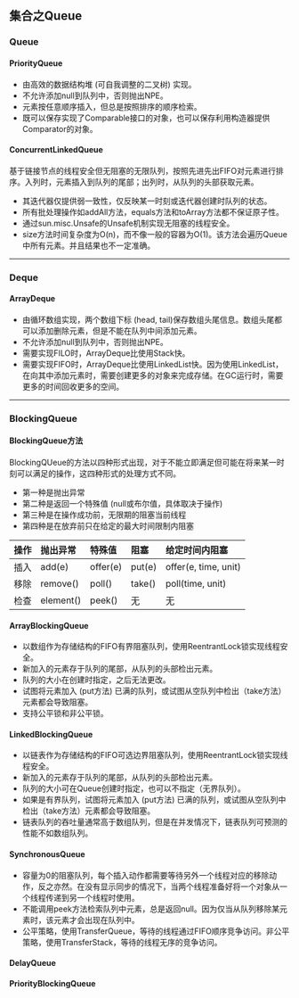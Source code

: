 ## 集合之Queue

### Queue
#### PriorityQueue
* 由高效的数据结构堆 (可自我调整的二叉树) 实现。  
* 不允许添加null到队列中，否则抛出NPE。  
* 元素按任意顺序插入，但总是按照排序的顺序检索。
* 既可以保存实现了Comparable接口的对象，也可以保存利用构造器提供Comparator的对象。
#### ConcurrentLinkedQueue
基于链接节点的线程安全但无阻塞的无限队列，按照先进先出FIFO对元素进行排序。入列时，元素插入到队列的尾部；出列时，从队列的头部获取元素。
* 其迭代器仅提供弱一致性，仅反映某一时刻或迭代器创建时队列的状态。
* 所有批处理操作如addAll方法，equals方法和toArray方法都不保证原子性。
* 通过sun.misc.Unsafe的Unsafe机制实现无阻塞的线程安全。
* size方法时间复杂度为O(n)，而不像一般的容器为O(1)。该方法会遍历Queue中所有元素。并且结果也不一定准确。
***

### Deque
#### ArrayDeque
* 由循环数组实现，两个数组下标 (head, tail)保存数组头尾信息。数组头尾都可以添加删除元素，但是不能在队列中间添加元素。  
* 不允许添加null到队列中，否则抛出NPE。  
* 需要实现FILO时，ArrayDeque比使用Stack快。
* 需要实现FIFO时，ArrayDeque比使用LinkedList快。因为使用LinkedList，在向其中添加元素时，需要创建更多的对象来完成存储。在GC运行时，需要更多的时间回收更多的空间。
****

### BlockingQueue
#### BlockingQueue方法
BlockingQUeue的方法以四种形式出现，对于不能立即满足但可能在将来某一时刻可以满足的操作，这四种形式的处理方式不同。
* 第一种是抛出异常
* 第二种是返回一个特殊值 (null或布尔值，具体取决于操作)
* 第三种是在操作成功前，无限期的阻塞当前线程
* 第四种是在放弃前只在给定的最大时间限制内阻塞

操作|抛出异常|特殊值|阻塞|给定时间内阻塞
:--|:--|:--|:--|:--
插入|add(e)|offer(e)|put(e)|offer(e, time, unit)
移除|remove()|poll()|take()|poll(time, unit)
检查|element()|peek()|无|无

#### ArrayBlockingQueue
* 以数组作为存储结构的FIFO有界阻塞队列，使用ReentrantLock锁实现线程安全。
* 新加入的元素存于队列的尾部，从队列的头部检出元素。
* 队列的大小在创建时指定，之后无法更改。
* 试图将元素加入 (put方法) 已满的队列，或试图从空队列中检出（take方法）元素都会导致阻塞。
* 支持公平锁和非公平锁。

#### LinkedBlockingQueue
* 以链表作为存储结构的FIFO可选边界阻塞队列，使用ReentrantLock锁实现线程安全。
* 新加入的元素存于队列的尾部，从队列的头部检出元素。
* 队列的大小可在Queue创建时指定，也可以不指定（无界队列）。
* 如果是有界队列，试图将元素加入 (put方法) 已满的队列，或试图从空队列中检出（take方法）元素都会导致阻塞。
* 链表队列的吞吐量通常高于数组队列，但是在并发情况下，链表队列可预测的性能不如数组队列。

#### SynchronousQueue
* 容量为0的阻塞队列，每个插入动作都需要等待另外一个线程对应的移除动作，反之亦然。在没有显示同步的情况下，当两个线程准备好将一个对象从一个线程传递到另一个线程时使用。
* 不能调用peek方法检索队列中元素，总是返回null。因为仅当从队列移除某元素时，该元素才会出现在队列中。
* 公平策略，使用TransferQueue，等待的线程通过FIFO顺序竞争访问。非公平策略，使用TransferStack，等待的线程无序的竞争访问。

#### DelayQueue

#### PriorityBlockingQueue
